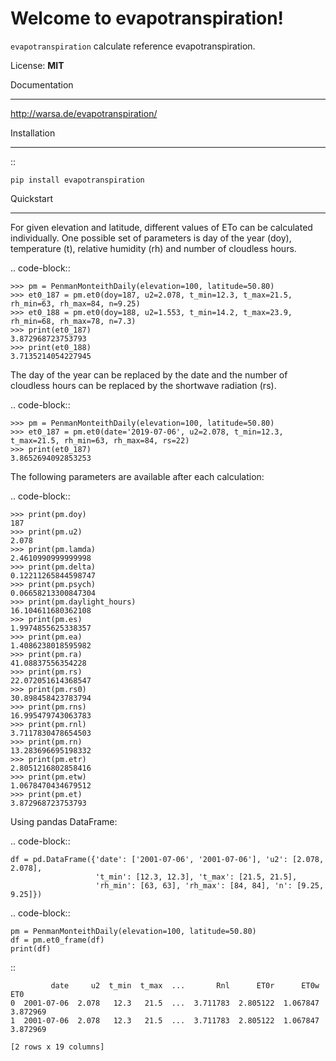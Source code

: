 Welcome to evapotranspiration!
==============================

``evapotranspiration`` calculate reference evapotranspiration.

License: **MIT**

Documentation
_____________

http://warsa.de/evapotranspiration/

Installation
____________

::

	pip install evapotranspiration


Quickstart
__________

For given elevation and latitude, different values of ETo can be calculated individually.
One possible set of parameters is day of the year (doy), temperature (t), relative humidity (rh) and
number of cloudless hours.

.. code-block::

    >>> pm = PenmanMonteithDaily(elevation=100, latitude=50.80)
    >>> et0_187 = pm.et0(doy=187, u2=2.078, t_min=12.3, t_max=21.5, rh_min=63, rh_max=84, n=9.25)
    >>> et0_188 = pm.et0(doy=188, u2=1.553, t_min=14.2, t_max=23.9, rh_min=68, rh_max=78, n=7.3)
    >>> print(et0_187)
    3.872968723753793
    >>> print(et0_188)
    3.7135214054227945

The day of the year can be replaced by the date and the number of cloudless hours can be replaced by the
shortwave radiation (rs).

.. code-block::

    >>> pm = PenmanMonteithDaily(elevation=100, latitude=50.80)
    >>> et0_187 = pm.et0(date='2019-07-06', u2=2.078, t_min=12.3, t_max=21.5, rh_min=63, rh_max=84, rs=22)
    >>> print(et0_187)
    3.8652694092853253

The following parameters are available after each calculation:

.. code-block::

    >>> print(pm.doy)
    187
    >>> print(pm.u2)
    2.078
    >>> print(pm.lamda)
    2.4610990999999998
    >>> print(pm.delta)
    0.12211265844598747
    >>> print(pm.psych)
    0.06658213300847304
    >>> print(pm.daylight_hours)
    16.104611680362108
    >>> print(pm.es)
    1.9974855625338357
    >>> print(pm.ea)
    1.4086238018595982
    >>> print(pm.ra)
    41.08837556354228
    >>> print(pm.rs)
    22.072051614368547
    >>> print(pm.rs0)
    30.898458423783794
    >>> print(pm.rns)
    16.995479743063783
    >>> print(pm.rnl)
    3.7117830478654503
    >>> print(pm.rn)
    13.283696695198332
    >>> print(pm.etr)
    2.8051216802858416
    >>> print(pm.etw)
    1.0678470434679512
    >>> print(pm.et)
    3.872968723753793

Using pandas DataFrame:

.. code-block::

    df = pd.DataFrame({'date': ['2001-07-06', '2001-07-06'], 'u2': [2.078, 2.078],
                       't_min': [12.3, 12.3], 't_max': [21.5, 21.5],
                       'rh_min': [63, 63], 'rh_max': [84, 84], 'n': [9.25, 9.25]})

.. code-block::

    pm = PenmanMonteithDaily(elevation=100, latitude=50.80)
    df = pm.et0_frame(df)
    print(df)

::

             date     u2  t_min  t_max  ...       Rnl      ET0r      ET0w       ET0
    0  2001-07-06  2.078   12.3   21.5  ...  3.711783  2.805122  1.067847  3.872969
    1  2001-07-06  2.078   12.3   21.5  ...  3.711783  2.805122  1.067847  3.872969

    [2 rows x 19 columns]
 